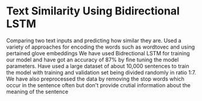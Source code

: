 # Text Similarity Using Bidirectional LSTM
Comparing two text inputs and predicting how similar they are. Used a variety of approaches for encoding the words such as wordtovec and using pertained glove embeddings
We have used Bidrectional LSTM for training our model and have got an accuracy of 87% by fine tuning the model parameters. 
Have used a large dataset of about 10,000 sentences to train the model with training and validation set being divided randomly in ratio 1:7.
We have also preprocessed the data by removing the stop words which occur in the sentence often but don't provide crutial information about the meaning of the sentence
